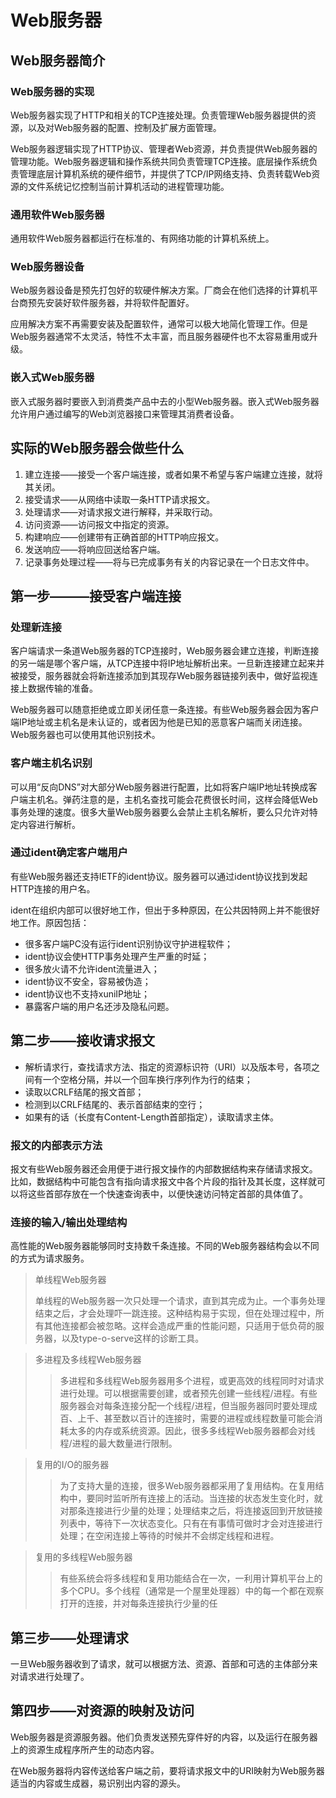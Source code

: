 # Web服务器

## Web服务器简介

### Web服务器的实现

Web服务器实现了HTTP和相关的TCP连接处理。负责管理Web服务器提供的资源，以及对Web服务器的配置、控制及扩展方面管理。

Web服务器逻辑实现了HTTP协议、管理者Web资源，并负责提供Web服务器的管理功能。Web服务器逻辑和操作系统共同负责管理TCP连接。底层操作系统负责管理底层计算机系统的硬件细节，并提供了TCP/IP网络支持、负责转载Web资源的文件系统记忆控制当前计算机活动的进程管理功能。

### 通用软件Web服务器

通用软件Web服务器都运行在标准的、有网络功能的计算机系统上。

### Web服务器设备

Web服务器设备是预先打包好的软硬件解决方案。厂商会在他们选择的计算机平台商预先安装好软件服务器，并将软件配置好。

应用解决方案不再需要安装及配置软件，通常可以极大地简化管理工作。但是Web服务器通常不太灵活，特性不太丰富，而且服务器硬件也不太容易重用或升级。

### 嵌入式Web服务器

嵌入式服务器时要嵌入到消费类产品中去的小型Web服务器。嵌入式Web服务器允许用户通过编写的Web浏览器接口来管理其消费者设备。

## 实际的Web服务器会做些什么

1. 建立连接——接受一个客户端连接，或者如果不希望与客户端建立连接，就将其关闭。
2. 接受请求——从网络中读取一条HTTP请求报文。
3. 处理请求——对请求报文进行解释，并采取行动。
3. 访问资源——访问报文中指定的资源。
4. 构建响应——创建带有正确首部的HTTP响应报文。
5. 发送响应——将响应回送给客户端。
6. 记录事务处理过程——将与已完成事务有关的内容记录在一个日志文件中。


## 第一步———接受客户端连接

### 处理新连接

客户端请求一条道Web服务器的TCP连接时，Web服务器会建立连接，判断连接的另一端是哪个客户端，从TCP连接中将IP地址解析出来。一旦新连接建立起来并被接受，服务器就会将新连接添加到其现存Web服务器链接列表中，做好监视连接上数据传输的准备。

Web服务器可以随意拒绝或立即关闭任意一条连接。有些Web服务器会因为客户端IP地址或主机名是未认证的，或者因为他是已知的恶意客户端而关闭连接。Web服务器也可以使用其他识别技术。

### 客户端主机名识别

可以用“反向DNS”对大部分Web服务器进行配置，比如将客户端IP地址转换成客户端主机名。弹药注意的是，主机名查找可能会花费很长时间，这样会降低Web事务处理的速度。很多大量Web服务器要么会禁止主机名解析，要么只允许对特定内容进行解析。

### 通过ident确定客户端用户
有些Web服务器还支持IETF的ident协议。服务器可以通过ident协议找到发起HTTP连接的用户名。

ident在组织内部可以很好地工作，但出于多种原因，在公共因特网上并不能很好地工作。原因包括：

* 很多客户端PC没有运行ident识别协议守护进程软件；
* ident协议会使HTTP事务处理产生严重的时延；
* 很多放火请不允许ident流量进入；
* ident协议不安全，容易被伪造；
* ident协议也不支持xuniIP地址；
* 暴露客户端的用户名还涉及隐私问题。

## 第二步——接收请求报文

* 解析请求行，查找请求方法、指定的资源标识符（URI）以及版本号，各项之间有一个空格分隔，并以一个回车换行序列作为行的结束；
* 读取以CRLF结尾的报文首部；
* 检测到以CRLF结尾的、表示首部结束的空行；
* 如果有的话（长度有Content-Length首部指定），读取请求主体。

### 报文的内部表示方法 
报文有些Web服务器还会用便于进行报文操作的内部数据结构来存储请求报文。比如，数据结构中可能包含有指向请求报文中各个片段的指针及其长度，这样就可以将这些首部存放在一个快速查询表中，以便快速访问特定首部的具体值了。

### 连接的输入/输出处理结构

高性能的Web服务器能够同时支持数千条连接。不同的Web服务器结构会以不同的方式为请求服务。

>单线程Web服务器
>>
>单线程的Web服务器一次只处理一个请求，直到其完成为止。一个事务处理结束之后，才会处理吓一跳连接。这种结构易于实现，但在处理过程中，所有其他连接都会被忽略。这样会造成严重的性能问题，只适用于低负荷的服务器，以及type-o-serve这样的诊断工具。

>多进程及多线程Web服务器
>>多进程和多线程Web服务器用多个进程，或更高效的线程同时对请求进行处理。可以根据需要创建，或者预先创建一些线程/进程。有些服务器会对每条连接分配一个线程/进程，但当服务器同时要处理成百、上千、甚至数以百计的连接时，需要的进程或线程数量可能会消耗太多的内存或系统资源。因此，很多多线程Web服务器都会对线程/进程的最大数量进行限制。

>复用的I/O的服务器
>>为了支持大量的连接，很多Web服务器都采用了复用结构。在复用结构中，要同时监听所有连接上的活动。当连接的状态发生变化时，就对那条连接进行少量的处理；处理结束之后，将连接返回到开放链接列表中，等待下一次状态变化。只有在有事情可做时才会对连接进行处理；在空闲连接上等待的时候并不会绑定线程和进程。

>复用的多线程Web服务器
>>有些系统会将多线程和复用功能结合在一次，一利用计算机平台上的多个CPU。多个线程（通常是一个屋里处理器）中的每一个都在观察打开的连接，并对每条连接执行少量的任


## 第三步——处理请求

一旦Web服务器收到了请求，就可以根据方法、资源、首部和可选的主体部分来对请求进行处理了。

## 第四步——对资源的映射及访问

Web服务器是资源服务器。他们负责发送预先穿件好的内容，以及运行在服务器上的资源生成程序所产生的动态内容。

在Web服务器将内容传送给客户端之前，要将请求报文中的URI映射为Web服务器适当的内容或生成器，易识别出内容的源头。